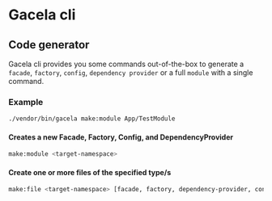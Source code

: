 # Gacela cli

## Code generator

Gacela cli provides you some commands out-of-the-box to generate a `facade`, `factory`, `config`,
`dependency provider` or a full `module` with a single command.

### Example
```bash
./vendor/bin/gacela make:module App/TestModule
```

#### Creates a new Facade, Factory, Config, and DependencyProvider
```bash
make:module <target-namespace>
```

#### Create one or more files of the specified type/s
```bash
make:file <target-namespace> [facade, factory, dependency-provider, config]
```
